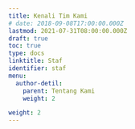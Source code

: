```yaml
---
title: Kenali Tim Kami
# date: 2018-09-08T17:00:00.000Z
lastmod: 2021-07-31T08:00:00.000Z
draft: true
toc: true
type: docs
linktitle: Staf
identifier: staf
menu:
  author-detil:
    parent: Tentang Kami
    weight: 2

weight: 2
---
```

